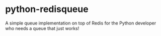 # python-redisqueue
A simple queue implementation on top of Redis for the Python developer who needs a queue that just works!
